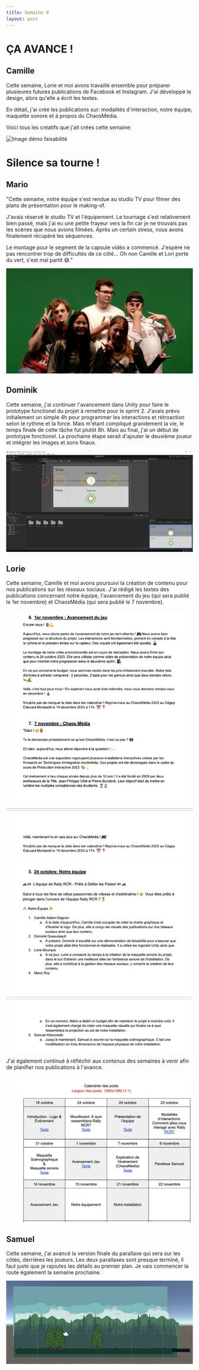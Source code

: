```yaml
---
title: Semaine 9
layout: post
---
```


#  ÇA AVANCE !

## Camille

Cette semaine, Lorie et moi avons travaillé ensemble pour préparer plusieures futures publications de Facebook et Instagram. J'ai développé le design, alors qu'elle a écrit les textes.

En détail, j'ai créé les publications sur: modalités d'interaction, notre équipe, maquette sonore et à propos du ChaosMédia.

Voici tous les créatifs que j'ait crées cette semaine:

![Image démo faisabilité](../medias/sem9_cam.png)

#  Silence sa tourne !

## Mario

"Cette semaine, notre équipe s'est rendue au studio TV pour filmer des plans de présentation pour le making-of.

J'avais réservé le studio TV et l'équipement. Le tournage s'est relativement bien passé, mais j'ai eu une petite frayeur vers la fin car je ne trouvais pas les scènes que nous avions filmées. Après un certain stress, nous avons finalement récupéré les séquences.

Le montage pour le segment de la capsule vidéo a commencé. J'espère ne pas rencontrer trop de difficultés de ce côté... Oh non Camille et Lori porte du vert, s'est mal partit 😅."

![PhotoTournage](../medias/photo_groupe.jpg)

## Dominik

Cette semaine, j'ai continuer l'avancement dans Unity pour faire le prototype fonctionel du projet à remettre pour le sprint 2. J'avais prévu initialement un simple 4h pour programmer les interactions et rétroaction selon le rythme et la force. Mais m'étant compliqué grandement la vie, le temps finale de cette tâche fut plutôt 8h. Mais au final, j'ai un début de prototype fonctionel. La prochaine étape serait d'ajouter le deuxième joueur et intégrer les images et sons finaux.

![Image Début Prototype](../medias/imagedebutproto.png)


## Lorie 

Cette semaine, Camille et moi avons poursuivi la création de contenu pour nos publications sur les réseaux sociaux. J'ai rédigé les textes des publications concernant notre équipe, l'avancement du jeu (qui sera publié le 1er novembre) et ChaosMédia (qui sera publié le 7 novembre).

![Image publication](../medias/contenu_equipe_lb9.png)
![Image publication](../medias/contenu_lb9.png)


J'ai également continué à réfléchir aux contenus des semaines à venir afin de planifier nos publications à l'avance.

![Image calendrier](../medias/calendrier_lb9.png)


## Samuel

Cette semaine, j'ai avancé la version finale du parallaxe qui sera sur les côtés, derrières les joueurs. Les deux parallaxes sont presque terminé, il faut juste que je rajoutes les détails au premier plan. Je vais commencer la route également la semaine prochaine.

![Scene Parallaxe](../medias/scene_parallaxe.png)